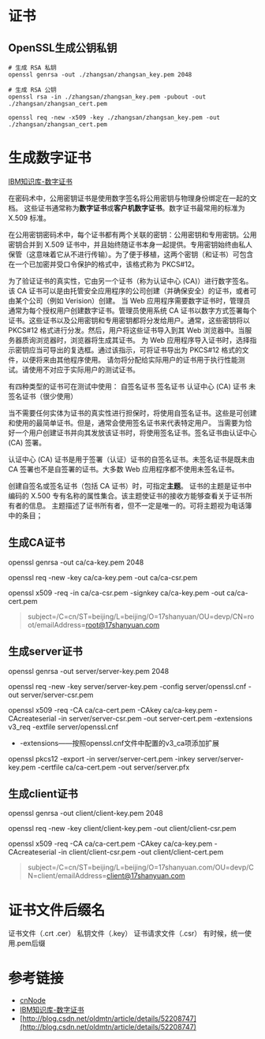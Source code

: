 # 证书

## OpenSSL生成公钥私钥

```shell
# 生成 RSA 私钥
openssl genrsa -out ./zhangsan/zhangsan_key.pem 2048

# 生成 RSA 公钥
openssl rsa -in ./zhangsan/zhangsan_key.pem -pubout -out ./zhangsan/zhangsan_cert.pem

openssl req -new -x509 -key ./zhangsan/zhangsan_key.pem -out ./zhangsan/zhangsan_cert.pem
```


# 生成数字证书
[IBM知识库-数字证书](https://www.ibm.com/support/knowledgecenter/zh/SSBLQQ_9.1.0/com.ibm.rational.test.lt.doc/topics/ccertcreate.html)

在密码术中，公用密钥证书是使用数字签名将公用密钥与物理身份绑定在一起的文档。 这些证书通常称为**数字证书**或**客户机数字证书**。数字证书最常用的标准为 X.509 标准。

在公用密钥密码术中，每个证书都有两个关联的密钥：公用密钥和专用密钥。公用密钥合并到 X.509 证书中，并且始终随证书本身一起提供。专用密钥始终由私人保管（这意味着它从不进行传输）。为了便于移植，这两个密钥（和证书）可包含在一个已加密并受口令保护的格式中，该格式称为 PKCS#12。

为了验证证书的真实性，它由另一个证书（称为认证中心 (CA)）进行数字签名。 该 CA 证书可以是由托管安全应用程序的公司创建（并确保安全）的证书，或者可由某个公司（例如 Verision）创建。
当 Web 应用程序需要数字证书时，管理员通常为每个授权用户创建数字证书。管理员使用系统 CA 证书以数字方式签署每个证书。这些证书以及公用密钥和专用密钥都将分发给用户。通常，这些密钥将以 PKCS#12 格式进行分发。然后，用户将这些证书导入到其 Web 浏览器中。当服务器质询浏览器时，浏览器将生成其证书。
为 Web 应用程序导入证书时，选择指示密钥应当可导出的复选框。通过该指示，可将证书导出为 PKCS#12 格式的文件，以便将来由其他程序使用。
请勿将分配给实际用户的证书用于执行性能测试。请使用不对应于实际用户的测试证书。

有四种类型的证书可在测试中使用：
自签名证书
签名证书
认证中心 (CA) 证书
未签名证书（很少使用）

当不需要任何实体为证书的真实性进行担保时，将使用自签名证书。这些是可创建和使用的最简单证书。但是，通常会使用签名证书来代表特定用户。
当需要为恰好一个用户创建证书并向其发放该证书时，将使用签名证书。签名证书由认证中心 (CA) 签署。

认证中心 (CA) 证书是用于签署（认证）证书的自签名证书。未签名证书是既未由 CA 签署也不是自签署的证书。大多数 Web 应用程序都不使用未签名证书。

创建自签名或签名证书（包括 CA 证书）时，可指定**主题**。
证书的主题是证书中编码的 X.500 专有名称的属性集合。该主题使证书的接收方能够查看关于证书所有者的信息。 主题描述了证书所有者，但不一定是唯一的。可将主题视为电话簿中的条目；

## 生成CA证书
openssl genrsa -out ca/ca-key.pem 2048

openssl req -new -key ca/ca-key.pem -out ca/ca-csr.pem 

openssl x509 -req -in ca/ca-csr.pem -signkey ca/ca-key.pem -out ca/ca-cert.pem
> subject=/C=cn/ST=beijing/L=beijing/O=17shanyuan/OU=devp/CN=root/emailAddress=root@17shanyuan.com

## 生成server证书
openssl genrsa -out server/server-key.pem 2048

openssl req -new -key server/server-key.pem -config server/openssl.cnf -out server/server-csr.pem

openssl x509 -req -CA ca/ca-cert.pem -CAkey ca/ca-key.pem -CAcreateserial -in server/server-csr.pem -out server-cert.pem -extensions v3_req -extfile server/openssl.cnf
- -extensions——按照openssl.cnf文件中配置的v3_ca项添加扩展

openssl pkcs12 -export -in server/server-cert.pem -inkey server/server-key.pem -certfile ca/ca-cert.pem -out server/server.pfx

## 生成client证书
openssl genrsa -out client/client-key.pem 2048

openssl req -new -key client/client-key.pem -out client/client-csr.pem

openssl x509 -req -CA ca/ca-cert.pem -CAkey ca/ca-key.pem -CAcreateserial -in client/client-csr.pem -out client/client-cert.pem
> subject=/C=cn/ST=beijing/L=beijing/O=17shanyuan.com/OU=devp/CN=client/emailAddress=client@17shanyuan.com

# 证书文件后缀名
证书文件（.crt .cer）
私钥文件（.key）
证书请求文件（.csr）
有时候，统一使用.pem后缀


# 参考链接
- [cnNode](http://cnodejs.org/topic/54745ac22804a0997d38b32d)
- [IBM知识库-数字证书](https://www.ibm.com/support/knowledgecenter/zh/SSBLQQ_9.1.0/com.ibm.rational.test.lt.doc/topics/ccertcreate.html)
- [http://blog.csdn.net/oldmtn/article/details/52208747](http://blog.csdn.net/oldmtn/article/details/52208747)